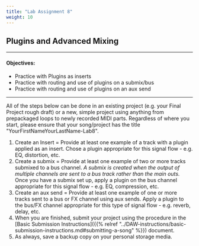 ```yaml
---
title: "Lab Assignment 8"
weight: 10
---
```


<!-- # Lab Assignment 8 -->

## Plugins and Advanced Mixing

---

#### Objectives:

* Practice with Plugins as inserts
* Practice with routing and use of plugins on a submix/bus
* Practice with routing and use of plugins on an aux send

---

All of the steps below can be done in an existing project (e.g. your Final Project rough draft) or a new, simple project using anything from prepackaged loops to newly recorded MIDI parts. Regardless of where you start, please ensure that your song/project has the title "YourFirstNameYourLastName-Lab8".

1.  Create an Insert = Provide at least one example of a track with a plugin applied as an insert. Chose a plugin appropriate for this signal flow - e.g. EQ, distortion, etc.
2.  Create a submix = Provide at least one example of two or more tracks submixed to a bus channel.
    _A submix is created when the output of multiple channels are sent to a bus track rather than the main outs._
    Once you have a submix set up, apply a plugin on the bus channel appropriate for this signal flow - e.g. EQ, compression, etc.
3.  Create an aux send = Provide at least one example of one or more tracks sent to a bus or FX channel using aux sends. Apply a plugin to the bus/FX channel appropriate for this type of signal flow - e.g. reverb, delay, etc.
4.  When you are finished, submit your project using the procedure in the [Basic Submission Instructions]({{% relref "../DAW-instructions/basic-submission-instructions.md#submitting-a-song" %}}) document.
5.  As always, save a backup copy on your personal storage media.
